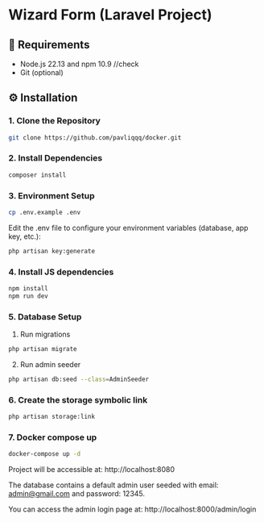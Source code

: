 # Wizard Form (Laravel Project)

## 🧰 Requirements

- Node.js 22.13 and npm 10.9 //check
- Git (optional)


## ⚙️ Installation

### 1. Clone the Repository

```bash
git clone https://github.com/pavliqqq/docker.git
```

### 2. Install Dependencies

```bash
composer install
```

### 3. Environment Setup

```bash
cp .env.example .env
```
Edit the .env file to configure your environment variables (database, app key, etc.):

```bash
php artisan key:generate
```
### 4. Install JS dependencies

```bash
npm install
npm run dev
```

### 5. Database Setup

1) Run migrations

```bash
php artisan migrate
```

2) Run admin seeder

```bash
php artisan db:seed --class=AdminSeeder
```

### 6. Create the storage symbolic link

```bash
php artisan storage:link
```

### 7. Docker compose up

```bash
docker-compose up -d
```

Project will be accessible at:
http://localhost:8080


The database contains a default admin user seeded 
with email: admin@gmail.com and password: 12345.

You can access the admin login page at:
http://localhost:8000/admin/login

